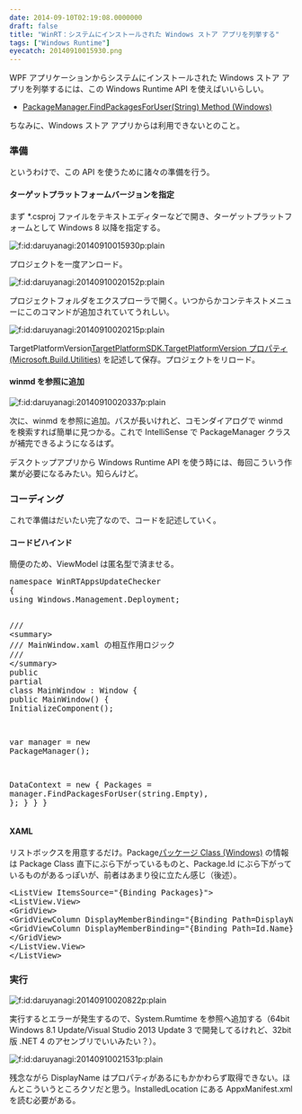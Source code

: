 ```yaml
---
date: 2014-09-10T02:19:08.0000000
draft: false
title: "WinRT：システムにインストールされた Windows ストア アプリを列挙する"
tags: ["Windows Runtime"]
eyecatch: 20140910015930.png
---
```

<p>WPF アプリケーションからシステムにインストールされた Windows ストア アプリを列挙するには、この Windows Runtime API を使えばいいらしい。</p>

<ul>
<li><a href="http://msdn.microsoft.com/ja-jp/library/windows/apps/br240968.aspx">PackageManager.FindPackagesForUser(String) Method (Windows)</a></li>
</ul><p>ちなみに、Windows ストア アプリからは利用できないとのこと。</p>

<div class="section">
<h3>準備</h3>
<p>というわけで、この API を使うために諸々の準備を行う。</p>

<div class="section">
<h4>ターゲットプラットフォームバージョンを指定</h4>
<p>まず *.csproj ファイルをテキストエディターなどで開き、ターゲットプラットフォームとして Windows 8 以降を指定する。</p><p><span itemscope itemtype="http://schema.org/Photograph"><img src="20140910015930.png" alt="f:id:daruyanagi:20140910015930p:plain" title="f:id:daruyanagi:20140910015930p:plain" class="hatena-fotolife" itemprop="image"></span></p><p>プロジェクトを一度アンロード。</p><p><span itemscope itemtype="http://schema.org/Photograph"><img src="20140910020152.png" alt="f:id:daruyanagi:20140910020152p:plain" title="f:id:daruyanagi:20140910020152p:plain" class="hatena-fotolife" itemprop="image"></span></p><p>プロジェクトフォルダをエクスプローラで開く。いつからかコンテキストメニューにこのコマンドが追加されていてうれしい。</p><p><span itemscope itemtype="http://schema.org/Photograph"><img src="20140910020215.png" alt="f:id:daruyanagi:20140910020215p:plain" title="f:id:daruyanagi:20140910020215p:plain" class="hatena-fotolife" itemprop="image"></span></p><p>TargetPlatformVersion<a href="http://msdn.microsoft.com/ja-jp/library/microsoft.build.utilities.targetplatformsdk.targetplatformversion(v=vs.110).aspx">TargetPlatformSDK.TargetPlatformVersion &#x30D7;&#x30ED;&#x30D1;&#x30C6;&#x30A3; (Microsoft.Build.Utilities)</a> を記述して保存。プロジェクトをリロード。</p>

</div>
<div class="section">
<h4>winmd を参照に追加</h4>
<p><span itemscope itemtype="http://schema.org/Photograph"><img src="20140910020337.png" alt="f:id:daruyanagi:20140910020337p:plain" title="f:id:daruyanagi:20140910020337p:plain" class="hatena-fotolife" itemprop="image"></span></p><p>次に、winmd を参照に追加。パスが長いけれど、コモンダイアログで winmd を検索すれば簡単に見つかる。これで IntelliSense で PackageManager クラスが補完できるようになるはず。</p><p>デスクトップアプリから Windows Runtime API を使う時には、毎回こういう作業が必要になるみたい。知らんけど。</p>

</div>
</div>
<div class="section">
<h3>コーディング</h3>
<p>これで準備はだいたい完了なので、コードを記述していく。</p>

<div class="section">
<h4>コードビハインド</h4>
<p>簡便のため、ViewModel は匿名型で済ませる。</p>
<pre class="code lang-cs" data-lang="cs" data-unlink><span class="synType">namespace</span> WinRTAppsUpdateChecker
{
<span class="synStatement">using</span> Windows.Management.Deployment;

<span class="synComment">/// </span><span class="synIdentifier">&lt;</span><span class="synStatement">summary</span><span class="synIdentifier">&gt;</span>
<span class="synComment">/// MainWindow.xaml の相互作用ロジック</span>
<span class="synComment">/// </span><span class="synIdentifier">&lt;/</span><span class="synStatement">summary</span><span class="synIdentifier">&gt;</span>
<span class="synType">public</span> <span class="synStatement">partial</span> <span class="synType">class</span> MainWindow : Window
{
<span class="synType">public</span> MainWindow()
{
InitializeComponent();

var manager = <span class="synStatement">new</span> PackageManager();

DataContext = <span class="synStatement">new</span>
{
Packages = manager.FindPackagesForUser(<span class="synType">string</span>.Empty),
};
}
}
}
</pre>
</div>
<div class="section">
<h4>XAML</h4>
<p>リストボックスを用意するだけ。Package<a href="http://msdn.microsoft.com/ja-jp/library/windows/apps/windows.applicationmodel.package.aspx">&#x30D1;&#x30C3;&#x30B1;&#x30FC;&#x30B8; Class (Windows)</a> の情報は Package Class 直下にぶら下がっているものと、Package.Id にぶら下がっているものがあるっぽいが、前者はあまり役に立たん感じ（後述）。</p>
<pre class="code lang-xml" data-lang="xml" data-unlink><span class="synIdentifier">&lt;ListView </span><span class="synType">ItemsSource</span>=<span class="synConstant">&quot;{Binding Packages}&quot;</span><span class="synIdentifier">&gt;</span>
<span class="synIdentifier">&lt;ListView</span><span class="synComment">.</span><span class="synIdentifier">View&gt;</span>
<span class="synIdentifier">&lt;GridView&gt;</span>
<span class="synIdentifier">&lt;GridViewColumn </span><span class="synType">DisplayMemberBinding</span>=<span class="synConstant">&quot;{Binding Path=DisplayName}&quot;</span><span class="synIdentifier"> </span><span class="synType">Header</span>=<span class="synConstant">&quot;DisplayName&quot;</span><span class="synIdentifier">/&gt;</span>
<span class="synIdentifier">&lt;GridViewColumn </span><span class="synType">DisplayMemberBinding</span>=<span class="synConstant">&quot;{Binding Path=Id.Name}&quot;</span><span class="synIdentifier"> </span><span class="synType">Header</span>=<span class="synConstant">&quot;Name&quot;</span><span class="synIdentifier">/&gt;</span>
<span class="synIdentifier">&lt;/GridView&gt;</span>
<span class="synIdentifier">&lt;/ListView</span><span class="synComment">.</span><span class="synIdentifier">View&gt;</span>
<span class="synIdentifier">&lt;/ListView&gt;</span>
</pre>
</div>
</div>
<div class="section">
<h3>実行</h3>
<p><span itemscope itemtype="http://schema.org/Photograph"><img src="20140910020822.png" alt="f:id:daruyanagi:20140910020822p:plain" title="f:id:daruyanagi:20140910020822p:plain" class="hatena-fotolife" itemprop="image"></span></p><p>実行するとエラーが発生するので、System.Rumtime を参照へ追加する（64bit Windows 8.1 Update/Visual Studio 2013 Update 3 で開発してるけれど、32bit版 .NET 4 のアセンブリでいいみたい？）。</p><p><span itemscope itemtype="http://schema.org/Photograph"><img src="20140910021531.png" alt="f:id:daruyanagi:20140910021531p:plain" title="f:id:daruyanagi:20140910021531p:plain" class="hatena-fotolife" itemprop="image"></span></p><p>残念ながら DisplayName はプロパティがあるにもかかわらず取得できない。ほんとこういうところクソだと思う。InstalledLocation にある AppxManifest.xml を読む必要がある。</p>

</div>